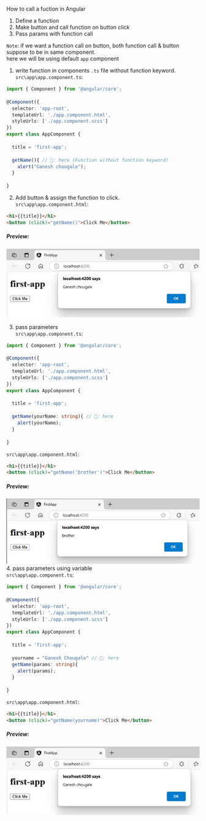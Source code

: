 How to call a fuction in Angular  
1. Define a function
2. Make button and call function on button click
3. Pass params with function call  

`Note`: if we want a function call on button, both function call & button suppose to be in same component.  
here we will be using default `app` component  

1. write function in components `.ts` file without function keyword.  
`src\app\app.component.ts`:  
```typescript
import { Component } from '@angular/core';

@Component({
  selector: 'app-root',
  templateUrl: './app.component.html',
  styleUrls: ['./app.component.scss']
})
export class AppComponent {

  title = 'first-app';

  getName(){ // 🔄: here (Function without function keyword)
    alert("Ganesh chougale");
  }
  
}
```  
2. Add button & assign the function to click.  
`src\app\app.component.html`:  
```html
<h1>{{title}}</h1>
<button (click)="getName()">Click Me</button>
```  
##### Preview:  
![alt](../../z_Images/01/04.png)  

3. pass parameters  
`src\app\app.component.ts`:  
```typescript
import { Component } from '@angular/core';

@Component({
  selector: 'app-root',
  templateUrl: './app.component.html',
  styleUrls: ['./app.component.scss']
})
export class AppComponent {

  title = 'first-app';

  getName(yourName: string){ // 🔄: here
    alert(yourName);
  }
  
}
```  
`src\app\app.component.html`:  
```html
<h1>{{title}}</h1>
<button (click)="getName('brother')">Click Me</button>
```  
##### Preview:  
![alt](../../z_Images/01/05.png)  
4. pass parameters using variable  
`src\app\app.component.ts`:  
```typescript
import { Component } from '@angular/core';

@Component({
  selector: 'app-root',
  templateUrl: './app.component.html',
  styleUrls: ['./app.component.scss']
})
export class AppComponent {

  title = 'first-app';

  yourname = "Ganesh Chougale" // 🔄: here
  getName(params: string){ 
    alert(params);
  }
  
}
```  
`src\app\app.component.html`:  
```html
<h1>{{title}}</h1>
<button (click)="getName(yourname)">Click Me</button>
```  
##### Preview:  
![alt](../../z_Images/01/04.png)  
